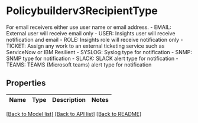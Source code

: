 # Policybuilderv3RecipientType

For email receivers either use user name or email address.   - EMAIL: External user will receive email only  - USER: Insights user will receive notification and email  - ROLE: Insights role will receive notification only  - TICKET: Assign any work to an external ticketing service such as ServiceNow or IBM Resilient  - SYSLOG: Syslog type for notification  - SNMP: SNMP type for notification  - SLACK: SLACK alert type for notification  - TEAMS: TEAMS (Microsoft teams) alert type for notification

## Properties

Name | Type | Description | Notes
------------ | ------------- | ------------- | -------------

[[Back to Model list]](../README.md#documentation-for-models) [[Back to API list]](../README.md#documentation-for-api-endpoints) [[Back to README]](../README.md)


